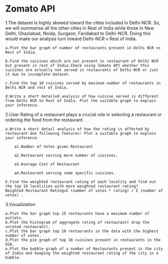 # Zomato API

1.The dataset is highly skewed toward the cities included in Delhi-NCR. So, we will summarise all the other cities in Rest of India while those in New Delhi, Ghaziabad, Noida, Gurgaon, Faridabad to Delhi-NCR. Doing this would make our analysis turn toward Delhi-NCR v Rest of India.

	a.Plot the bar graph of number of restaurants present in Delhi NCR vs Rest of India.

	b.Find the cuisines which are not present in restaurant of Delhi NCR but present in rest of India.Check using Zomato API whether this cuisines are actually not served in restaurants of Delhi-NCR or just it due to incomplete dataset.

	c.Find the top 10 cuisines served by maximum number of restaurants in Delhi NCR and rest of India.

	d.Write a short detailed analysis of how cuisine served is different from Delhi NCR to Rest of India. Plot the suitable graph to explain your inference.


2.User Rating of a restaurant plays a crucial role in selecting a restaurant or ordering the food from the restaurant.

	a.Write a short detail analysis of how the rating is affected by restaurant due following features: Plot a suitable graph to explain your inference.

		a1.Number of Votes given Restaurant

		a2.Restaurant serving more number of cuisines.

		a3.Average Cost of Restaurant

		a4.Restaurant serving some specific cuisines.

	b.Find the weighted restaurant rating of each locality and find out the top 10 localities with more weighted restaurant rating?
	Weighted Restaurant Rating=Σ (number of votes * rating) / Σ (number of votes) .


3.Visualization

	a.Plot the bar graph top 15 restaurants have a maximum number of outlets.
	b.Plot the histogram of aggregate rating of restaurant( drop the unrated restaurant).
	c.Plot the bar graph top 10 restaurants in the data with the highest number of votes.
	d.Plot the pie graph of top 10 cuisines present in restaurants in the USA.
	e.Plot the bubble graph of a number of Restaurants present in the city of India and keeping the weighted restaurant rating of the city in a bubble.
